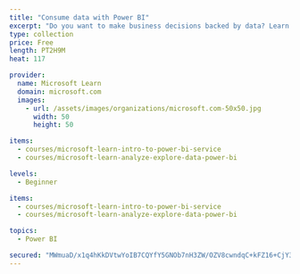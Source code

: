 ```yaml
---
title: "Consume data with Power BI"
excerpt: "Do you want to make business decisions backed by data? Learn how to do that in Power BI. Learn to work in Power BI to review and interact with this content to make business decisions."
type: collection
price: Free
length: PT2H9M
heat: 117

provider:
  name: Microsoft Learn
  domain: microsoft.com
  images:
    - url: /assets/images/organizations/microsoft.com-50x50.jpg
      width: 50
      height: 50

items:
  - courses/microsoft-learn-intro-to-power-bi-service
  - courses/microsoft-learn-analyze-explore-data-power-bi

levels:
  - Beginner

items:
  - courses/microsoft-learn-intro-to-power-bi-service
  - courses/microsoft-learn-analyze-explore-data-power-bi

topics:
  - Power BI

secured: "MWmuaD/x1q4hKkDVtwYoIB7CQYfY5GNOb7nH3ZW/OZV8cwndqC+kFZ16+CjY3Q0I6C0z0SjQtVAbfuD1rk9B7n+pgLjsGfEqu0bt3TkuqoBCWk4ddfe5Q5BfAKL7j11Uz1liDf+mSGpSqdpEYXCjVU/lUOnu7LF3RhdWH7P90rCeKgHE+JCjvmmHzTGTslvqv3+JhM6amslvH7SlvpoBXV26cklyGLej+/XzqhkREuYrn7ZunMyJTDN0dvQgBh+jGj+YpW57WvDHH5gWNnZ9IHLUXe0q0W4vxSNT83M5Q/r6O1olofNDPljvsE2fZAKJTleso5DehPml7TyyyZfMjQ==;lu0aYzuI5gWHkNJ37yQ+GA=="
---
```


